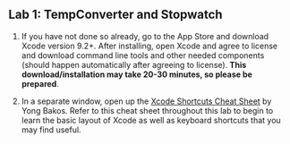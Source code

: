 ## Lab 1: TempConverter and Stopwatch ##

1. If you have not done so already, go to the App Store and download Xcode version 9.2+. After installing, open Xcode and agree to license and download command line tools and other needed components (should happen automatically after agreeing to license). **This download/installation may take 20-30 minutes, so please be prepared**.

2. In a separate window, open up the [Xcode Shortcuts Cheat Sheet](http://67442.cmuis.net/files/67442/XcodeShortcuts.pdf) by Yong Bakos. Refer to this cheat sheet throughout this lab to begin to learn the basic layout of Xcode as well as keyboard shortcuts that you may find useful.
